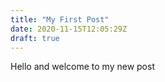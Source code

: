 ```yaml
---
title: "My First Post"
date: 2020-11-15T12:05:29Z
draft: true
---
```


Hello and welcome to my new post